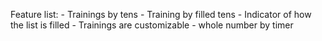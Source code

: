 Feature list:
    - Trainings by tens
    - Training by filled tens
    - Indicator of how the list is filled
    - Trainings are customizable - whole number by timer